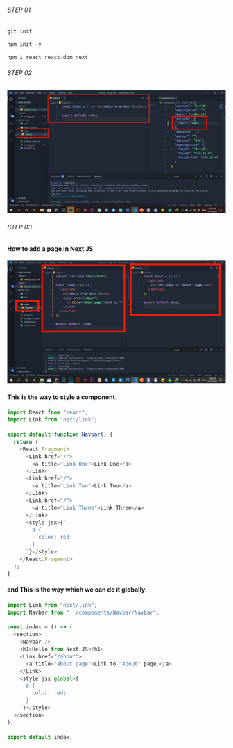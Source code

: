 ###### STEP 01

```github
git init
```

```npm
npm init -y
```

```npm
npm i react react-dom next
```

###### STEP 02

![STEP 02](/img/01.jpg)

###### STEP 03

#### How to add a page in Next JS

![STEP 03](/img/02_how_to_add_a_page.jpg)

#### This is the way to style a component.

```javascript
import React from "react";
import Link from "next/link";

export default function Navbar() {
  return (
    <React.Fragment>
      <Link href="/">
        <a title="Link One">Link One</a>
      </Link>
      <Link href="/">
        <a title="Link Two">Link Two</a>
      </Link>
      <Link href="/">
        <a title="Link Three">Link Three</a>
      </Link>
      <style jsx>{`
        a {
          color: red;
        }
      `}</style>
    </React.Fragment>
  );
}
```

#### and This is the way which we can do it globally.

```javascript
import Link from "next/link";
import Navbar from "../components/Navbar/Navbar";

const index = () => (
  <section>
    <Navbar />
    <h1>Hello from Next JS</h1>
    <Link href="/about">
      <a title="about page">Link to "About" page.</a>
    </Link>
    <style jsx global>{`
      a {
        color: red;
      }
    `}</style>
  </section>
);

export default index;
```
